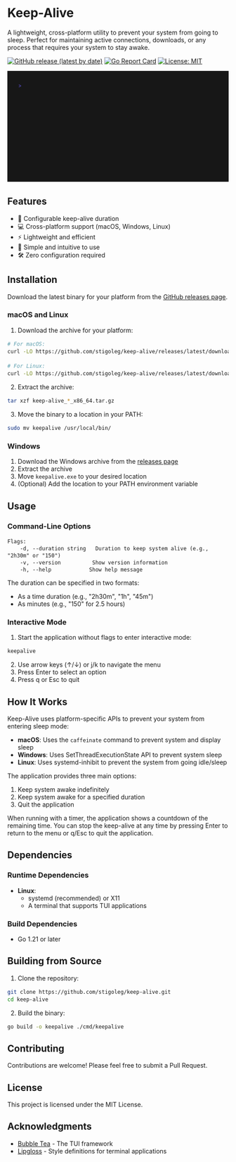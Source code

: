 # Keep-Alive

A lightweight, cross-platform utility to prevent your system from going to sleep. Perfect for maintaining active connections, downloads, or any process that requires your system to stay awake.

[![GitHub release (latest by date)](https://img.shields.io/github/v/release/stigoleg/keep-alive)](https://github.com/stigoleg/keep-alive/releases/latest)
[![Go Report Card](https://goreportcard.com/badge/github.com/stigoleg/keep-alive)](https://goreportcard.com/report/github.com/stigoleg/keep-alive)
[![License: MIT](https://img.shields.io/badge/License-MIT-yellow.svg)](https://opensource.org/licenses/MIT)

![Keep-Alive Demo](docs/demo.gif)

## Features

- 🔄 Configurable keep-alive duration
- 💻 Cross-platform support (macOS, Windows, Linux)
- ⚡ Lightweight and efficient
- 🎯 Simple and intuitive to use
- 🛠 Zero configuration required

## Installation

Download the latest binary for your platform from the [GitHub releases page](https://github.com/stigoleg/keep-alive/releases/latest).

### macOS and Linux

1. Download the archive for your platform:
```bash
# For macOS:
curl -LO https://github.com/stigoleg/keep-alive/releases/latest/download/keep-alive_Darwin_x86_64.tar.gz

# For Linux:
curl -LO https://github.com/stigoleg/keep-alive/releases/latest/download/keep-alive_Linux_x86_64.tar.gz
```

2. Extract the archive:
```bash
tar xzf keep-alive_*_x86_64.tar.gz
```

3. Move the binary to a location in your PATH:
```bash
sudo mv keepalive /usr/local/bin/
```

### Windows

1. Download the Windows archive from the [releases page](https://github.com/stigoleg/keep-alive/releases/latest)
2. Extract the archive
3. Move `keepalive.exe` to your desired location
4. (Optional) Add the location to your PATH environment variable

## Usage

### Command-Line Options

```
Flags:
    -d, --duration string   Duration to keep system alive (e.g., "2h30m" or "150")
    -v, --version          Show version information
    -h, --help            Show help message
```

The duration can be specified in two formats:
- As a time duration (e.g., "2h30m", "1h", "45m")
- As minutes (e.g., "150" for 2.5 hours)

### Interactive Mode

1. Start the application without flags to enter interactive mode:
```bash
keepalive
```

2. Use arrow keys (↑/↓) or j/k to navigate the menu
3. Press Enter to select an option
4. Press q or Esc to quit

## How It Works

Keep-Alive uses platform-specific APIs to prevent your system from entering sleep mode:

- **macOS**: Uses the `caffeinate` command to prevent system and display sleep
- **Windows**: Uses SetThreadExecutionState API to prevent system sleep
- **Linux**: Uses systemd-inhibit to prevent the system from going idle/sleep

The application provides three main options:
1. Keep system awake indefinitely
2. Keep system awake for a specified duration
3. Quit the application

When running with a timer, the application shows a countdown of the remaining time. You can stop the keep-alive at any time by pressing Enter to return to the menu or q/Esc to quit the application.
## Dependencies

### Runtime Dependencies

- **Linux**: 
  - systemd (recommended) or X11
  - A terminal that supports TUI applications

### Build Dependencies

- Go 1.21 or later

## Building from Source

1. Clone the repository:
```bash
git clone https://github.com/stigoleg/keep-alive.git
cd keep-alive
```

2. Build the binary:
```bash
go build -o keepalive ./cmd/keepalive
```

## Contributing

Contributions are welcome! Please feel free to submit a Pull Request.

## License

This project is licensed under the MIT License.

## Acknowledgments

- [Bubble Tea](https://github.com/charmbracelet/bubbletea) - The TUI framework
- [Lipgloss](https://github.com/charmbracelet/lipgloss) - Style definitions for terminal applications